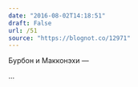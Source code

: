 ```yaml
---
date: "2016-08-02T14:18:51"
draft: False
url: /51
source: "https://blognot.co/12971"
---
```


Бурбон и Макконэхи — 

...
